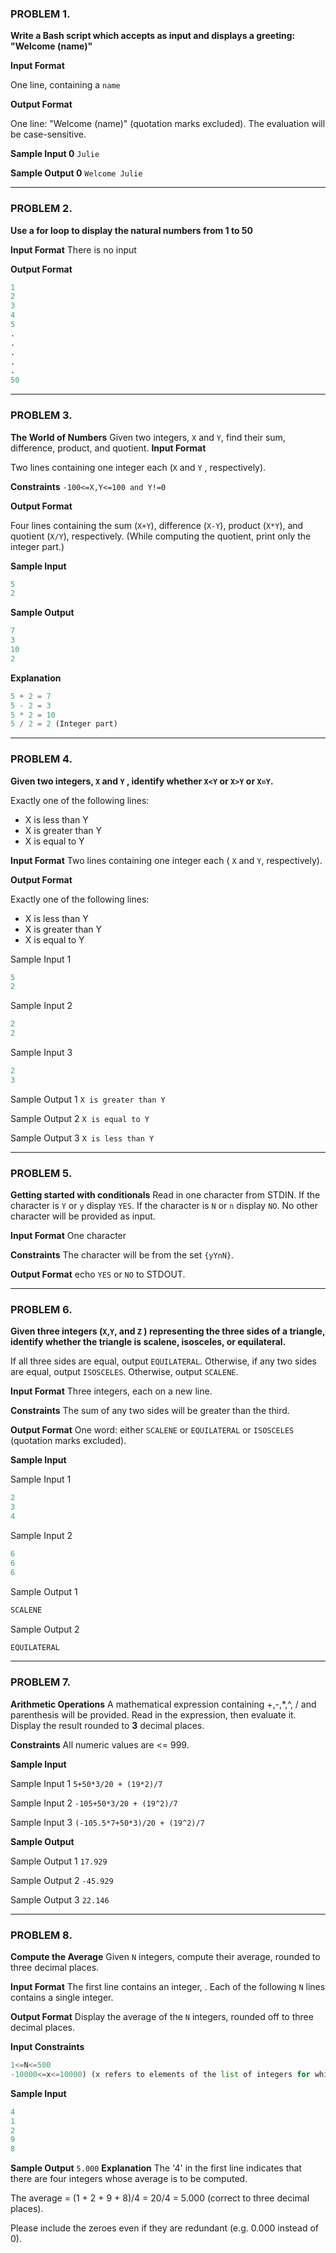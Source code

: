 ### PROBLEM 1.
**Write a Bash script which accepts  as input and displays a greeting: "Welcome (name)"**

**Input Format**

One line, containing a `name`

**Output Format**

One line: "Welcome (name)" (quotation marks excluded).
The evaluation will be case-sensitive.

**Sample Input 0** `Julie`

**Sample Output 0** `Welcome Julie`

***
### PROBLEM 2.
**Use a for loop to display the natural numbers from 1 to 50**

**Input Format** There is no input

**Output Format**
```python
1
2
3
4
5
.
.
.
.
.
50
```
***
### PROBLEM 3.
**The World of Numbers**
Given two integers, `X` and `Y`, find their sum, difference, product, and quotient.
**Input Format**

Two lines containing one integer each (`X` and `Y` , respectively).

**Constraints**
`-100<=X,Y<=100 and Y!=0`

**Output Format**

Four lines containing the sum (`X+Y`), difference (`X-Y`), product (`X*Y`), and quotient (`X/Y`), respectively.
(While computing the quotient, print only the integer part.)

**Sample Input**
```python
5
2
```

**Sample Output**
```python
7
3
10
2
```
**Explanation**
```python
5 + 2 = 7
5 - 2 = 3
5 * 2 = 10
5 / 2 = 2 (Integer part)
```
***
### PROBLEM 4. 
**Given two integers, `X` and `Y` , identify whether `X<Y` or `X>Y` or `X=Y`.**

Exactly one of the following lines:
- X is less than Y
- X is greater than Y
- X is equal to Y

**Input Format** Two lines containing one integer each ( `X` and `Y`, respectively).

**Output Format**

Exactly one of the following lines:
- X is less than Y
- X is greater than Y
- X is equal to Y

Sample Input 1
```python
5  
2
```
Sample Input 2
```python
2
2 
```
Sample Input 3
```python
2
3  
```

Sample Output 1
`X is greater than Y `

Sample Output 2
`X is equal to Y`

Sample Output 3
`X is less than Y`
***
### PROBLEM 5.
**Getting started with conditionals**
Read in one character from STDIN.
If the character is `Y` or `y` display `YES`.
If the character is `N` or `n` display `NO`.
No other character will be provided as input.

**Input Format** One character

**Constraints** The character will be from the set `{yYnN}`.

**Output Format**
echo `YES` or `NO` to STDOUT.

***
### PROBLEM 6. 
**Given three integers (`X`,`Y`, and `Z` ) representing the three sides of a triangle, identify whether the triangle is scalene, isosceles, or equilateral.**

If all three sides are equal, output `EQUILATERAL`.
Otherwise, if any two sides are equal, output `ISOSCELES`.
Otherwise, output `SCALENE`.

**Input Format** Three integers, each on a new line.

**Constraints** The sum of any two sides will be greater than the third.

**Output Format** One word: either `SCALENE` or `EQUILATERAL` or `ISOSCELES` (quotation marks excluded).

**Sample Input**

Sample Input 1
```python
2
3
4
```
Sample Input 2
```python
6
6
6
```
Sample Output 1
```python
SCALENE
```
Sample Output 2
```python
EQUILATERAL
```
***
### PROBLEM 7.
**Arithmetic Operations**
A mathematical expression containing +,-,*,^, / and parenthesis will be provided. Read in the expression, then evaluate it. Display the result rounded to **3** decimal places.

**Constraints** All numeric values are <= 999.

**Sample Input**

Sample Input 1
`5+50*3/20 + (19*2)/7`

Sample Input 2
`-105+50*3/20 + (19^2)/7`

Sample Input 3
`(-105.5*7+50*3)/20 + (19^2)/7`

**Sample Output**

Sample Output 1
`17.929`

Sample Output 2
`-45.929`

Sample Output 3
`22.146`
***
### PROBLEM 8.
**Compute the Average**
Given `N` integers, compute their average, rounded to three decimal places.

**Input Format**
The first line contains an integer, .
Each of the following `N` lines contains a single integer.

**Output Format**
Display the average of the `N` integers, rounded off to three decimal places.

**Input Constraints**
```python
1<=N<=500
-10000<=x<=10000) (x refers to elements of the list of integers for which the average is to be computed)
```
**Sample Input**
```python
4
1
2
9
8
```
**Sample Output**
`5.000`
**Explanation**
The '4' in the first line indicates that there are four integers whose average is to be computed.

The average = (1 + 2 + 9 + 8)/4 = 20/4 = 5.000 (correct to three decimal places).

Please include the zeroes even if they are redundant (e.g. 0.000 instead of 0).
